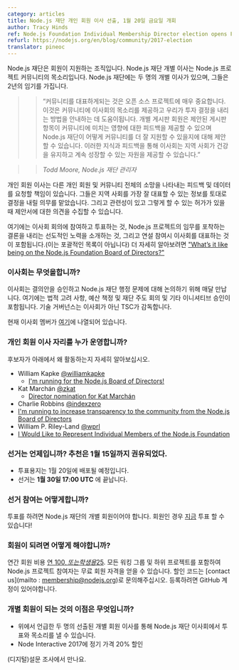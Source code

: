 ```yaml
---
category: articles
title: Node.js 재단 개인 회원 이사 선출, 1월 20일 금요일 개회
author: Tracy Hinds
ref: Node.js Foundation Individual Membership Director election opens Friday, January 20
refurl: https://nodejs.org/en/blog/community/2017-election
translator: pineoc
---
```


<!--
The Node.js Foundation is a member-supported organization. The Node.js
Foundation Individual Director is the Node.js project’s community voice on the
board. There are two individual directors that sit on the Node.js Foundation
board and they serve a two-year term.
-->
Node.js 재단은 회원이 지원하는 조직입니다. Node.js 재단 개별 이사는 Node.js 프로젝트 커뮤니티의 목소리입니다.
Node.js 재단에는 두 명의 개별 이사가 있으며, 그들은 2년의 임기를 가집니다.

<!--
>> “Having the community represented is extremely important for open source
projects with a Board of Directors as diverse as ours. This gives the community
a voice on the board and helps to guide how we make the investment decisions.
The individual board members are able to provide feedback on how proposed board
items might impact the community and can provide suggestions on how the Node.js
Foundation can better support the community. With this knowledge and feedback,
the board is able to contribute the resources the community needs to stay
healthy and continue to grow.”  

>> *Todd Moore, Node.js Foundation Director*
-->

>> “커뮤니티를 대표하게되는 것은 오픈 소스 프로젝트에 매우 중요합니다.
이것은 커뮤니티에 이사회의 목소리를 제공하고 우리가 투자 결정을 내리는 방법을 안내하는 데 도움이됩니다.
개별 게시판 회원은 제안된 게시판 항목이 커뮤니티에 미치는 영향에 대한 피드백을 제공할 수 있으며
Node.js 재단이 어떻게 커뮤니티를 더 잘 지원할 수 있을지에 대해 제안할 수 있습니다.
이러한 지식과 피드백을 통해 이사회는 지역 사회가 건강을 유지하고 계속 성장할 수 있는 자원을 제공할 수 있습니다.”

>> *Todd Moore, Node.js 재단 관리자*

<!--
The Individual Membership Director is responsible for soliciting feedback and
data that represents the wishes of other individual members and the community at
large. They have been entrusted with the duty to make decisions based on the
information they receive to best represent the community, and can gather input
for proposals when relevant and granted permission to do so.
-->
개인 회원 이사는 다른 개인 회원 및 커뮤니티 전체의 소망을 나타내는 피드백 및 데이터를 요청할 책임이 있습니다.
그들은 지역 사회를 가장 잘 대표할 수 있는 정보를 토대로 결정을 내릴 의무를 맡았습니다.
그리고 관련성이 있고 그렇게 할 수 있는 허가가 있을 때 제안서에 대한 의견을 수집할 수 있습니다.

<!--
This includes participating and voting in Board meetings, introducing and
driving forward initiatives to conclusion that capture the mission of the
Node.js project, and representing the Board at speaking engagements (this is by
no means a comprehensive list). Read more about [“What’s it like being on the
Node.js Foundation Board of
Directors?”](https://medium.com/@nodejs/whats-it-like-being-on-the-node-js-foundation-board-of-directors-f9456b8b7c4d).
-->
여기에는 이사회 회의에 참여하고 투표하는 것, Node.js 프로젝트의 임무를 포착하는 결론을 내리는 선도적인 노력을 소개하는 것,
그리고 연설 참여시 이사회를 대표하는 것이 포함됩니다.(이는 포괄적인 목록이 아닙니다) 더 자세히 알아보려면 ["What’s it like being on the Node.js Foundation Board of Directors?"](https://medium.com/@nodejs/whats-it-like-being-on-the-node-js-foundation-board-of-directors-f9456b8b7c4d)

<!--
### What does the Board of Directors do?
The Board meets every month to approve resolutions and discuss Node.js
Foundation administrative matters. This includes legal considerations, budgeting
and approving Foundation-led conferences and other initiatives. Technical
governance is overseen by the TSC, not the Board of Directors.

The current board members are listed
[here](https://nodejs.org/en/foundation/board).
-->

### 이사회는 무엇을합니까?
이사회는 결의안을 승인하고 Node.js 재단 행정 문제에 대해 논의하기 위해 매달 만납니다.
여기에는 법적 고려 사항, 예산 책정 및 재단 주도 회의 및 기타 이니셔티브 승인이 포함됩니다.
기술 거버넌스는 이사회가 아닌 TSC가 감독합니다.

현재 이사회 멤버가 [여기](https://nodejs.org/en/foundation/board)에 나열되어 있습니다.

<!--
### Who is running for the Individual Membership Director seat?
Read more about why our candidates are running below.

- William Kapke [@williamkapke](https://github.com/williamkapke)
  - [I'm running for the Node.js Board of Directors!](https://www.youtube.com/watch?v=zPBOkqclJFc&feature=youtu.be)
- Kat Marchán [@zkat](https://github.com/zkat)
  - [Director nomination for Kat Marchán](https://gist.github.com/zkat/345d1485fc4cd1f45155678a3729cd21)
- Charlie Robbins [@indexzero](https://github.com/indexzero)
 - [I'm running to increase transparency to the community from the Node.js Board
  of Directors](https://medium.com/@indexzero/vote-to-increase-transparency-in-the-node-js-foundation-4a2b22ffaada)
- William P. Riley-Land [@wprl](https://github.com/wprl)
 - [I Would Like to Represent Individual Members of the Node.js Foundation](https://medium.com/@wprl/i-would-like-to-represent-individual-members-of-the-node-js-foundation-977157d90aa0#.hq3vo8d8m)
-->

### 개인 회원 이사 자리를 누가 운영합니까?
후보자가 아래에서 왜 활동하는지 자세히 알아보십시오.

- William Kapke [@williamkapke](https://github.com/williamkapke)
  - [I'm running for the Node.js Board of Directors!](https://www.youtube.com/watch?v=zPBOkqclJFc&feature=youtu.be)
- Kat Marchán [@zkat](https://github.com/zkat)
  - [Director nomination for Kat Marchán](https://gist.github.com/zkat/345d1485fc4cd1f45155678a3729cd21)
- Charlie Robbins [@indexzero](https://github.com/indexzero)
 - [I'm running to increase transparency to the community from the Node.js Board of Directors](https://medium.com/@indexzero/vote-to-increase-transparency-in-the-node-js-foundation-4a2b22ffaada)
- William P. Riley-Land [@wprl](https://github.com/wprl)
 - [I Would Like to Represent Individual Members of the Node.js Foundation](https://medium.com/@wprl/i-would-like-to-represent-individual-members-of-the-node-js-foundation-977157d90aa0#.hq3vo8d8m)

<!--
### When is the election? Nominations were solicited until January 15th.
- Ballot will be distributed on January 20th.
- The election will close **January 30th at 17:00 UTC**.
-->

### 선거는 언제입니까? 추천은 1월 15일까지 권유되었다.
- 투표용지는 1월 20일에 배포될 예정입니다.
- 선거는 **1월 30일 17:00 UTC** 에 끝납니다.

<!--
### How do I vote?
You must be an Individual Member of the Node.js Foundation to cast a vote. If
you are a member, you can vote [NOW](https://vote.linuxfoundation.org)!
-->
### 선거 참여는 어떻게합니까?
투표를 하려면 Node.js 재단의 개별 회원이어야 합니다.
회원인 경우 [지금](https://vote.linuxfoundation.org) 투표 할 수 있습니다!

<!--
### How do I become a member?
Individual membership costs [$100 a year, or $25 for students](https://identity.linuxfoundation.org/pid/99).
Contributors to the Node.js project, including all Working Groups and
sub-projects, are eligible for free membership. Please
[contact us](mailto:membership@nodejs.org) for discount codes. You are
required to have a GitHub account to register.
-->
### 회원이 되려면 어떻게 해야합니까?
연간 회원 비용 [연 100$, 또는 학생용 25$](https://identity.linuxfoundation.org/pid/99).
모든 워킹 그룹 및 하위 프로젝트를 포함하여 Node.js 프로젝트 참여자는 무료 회원 자격을 얻을 수 있습니다.
할인 코드는 [contact us](mailto : membership@nodejs.org)로 문의해주십시오.
등록하려면 GitHub 계정이 있어야합니다.

<!--
### What’s the benefit of being an individual member?
 - You have a vote and voice on the Node.js Foundation Board of Directors
 through the two above-mentioned elected Individual Membership Directors.
 - 20% off regular price registration to Node Interactive 2017
-->
### 개별 회원이 되는 것의 이점은 무엇입니까?
- 위에서 언급한 두 명의 선출된 개별 회원 이사를 통해 Node.js 재단 이사회에서 투표와 목소리를 낼 수 있습니다.
- Node Interactive 2017에 정기 가격 20% 할인

<!-- See you at the (digital)poll? -->
(디지털)설문 조사에서 만나요.
